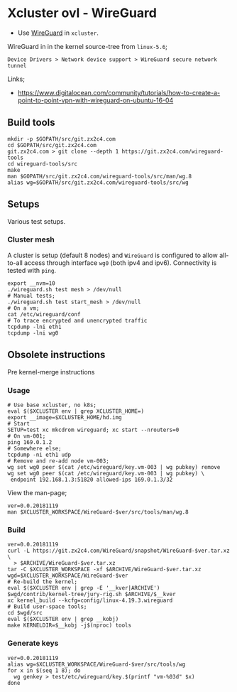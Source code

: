 # Xcluster ovl - WireGuard

* Use [WireGuard](https://www.wireguard.com/) in `xcluster`.

WireGuard in in the kernel source-tree from `linux-5.6`;

```
Device Drivers > Network device support > WireGuard secure network tunnel
```

Links;

* https://www.digitalocean.com/community/tutorials/how-to-create-a-point-to-point-vpn-with-wireguard-on-ubuntu-16-04

## Build tools

```
mkdir -p $GOPATH/src/git.zx2c4.com
cd $GOPATH/src/git.zx2c4.com
git.zx2c4.com > git clone --depth 1 https://git.zx2c4.com/wireguard-tools
cd wireguard-tools/src
make
man $GOPATH/src/git.zx2c4.com/wireguard-tools/src/man/wg.8
alias wg=$GOPATH/src/git.zx2c4.com/wireguard-tools/src/wg
```

## Setups

Various test setups.

### Cluster mesh

A cluster is setup (default 8 nodes) and `WireGuard` is configured to
allow all-to-all access through interface `wg0` (both ipv4 and
ipv6). Connectivity is tested with `ping`.

```
export __nvm=10
./wireguard.sh test mesh > /dev/null
# Manual tests;
./wireguard.sh test start_mesh > /dev/null
# On a vm;
cat /etc/wireguard/conf
# To trace encrypted and unencrypted traffic
tcpdump -lni eth1
tcpdump -lni wg0
```


## Obsolete instructions

Pre kernel-merge instructions

### Usage

```
# Use base xcluster, no k8s;
eval $($XCLUSTER env | grep XCLUSTER_HOME=)
export __image=$XCLUSTER_HOME/hd.img
# Start
SETUP=test xc mkcdrom wireguard; xc start --nrouters=0
# On vm-001;
ping 169.0.1.2
# Somewhere else;
tcpdump -ni eth1 udp
# Remove and re-add node vm-003;
wg set wg0 peer $(cat /etc/wireguard/key.vm-003 | wg pubkey) remove
wg set wg0 peer $(cat /etc/wireguard/key.vm-003 | wg pubkey) \
 endpoint 192.168.1.3:51820 allowed-ips 169.0.1.3/32
```

View the man-page;
```
ver=0.0.20181119
man $XCLUSTER_WORKSPACE/WireGuard-$ver/src/tools/man/wg.8
```

### Build

```
ver=0.0.20181119
curl -L https://git.zx2c4.com/WireGuard/snapshot/WireGuard-$ver.tar.xz \
  > $ARCHIVE/WireGuard-$ver.tar.xz
tar -C $XCLUSTER_WORKSPACE -xf $ARCHIVE/WireGuard-$ver.tar.xz
wgd=$XCLUSTER_WORKSPACE/WireGuard-$ver
# Re-build the kernel;
eval $($XCLUSTER env | grep -E '__kver|ARCHIVE')
$wgd/contrib/kernel-tree/jury-rig.sh $ARCHIVE/$__kver
xc kernel_build --kcfg=config/linux-4.19.3.wireguard
# Build user-space tools;
cd $wgd/src
eval $($XCLUSTER env | grep __kobj)
make KERNELDIR=$__kobj -j$(nproc) tools
```

### Generate keys

```
ver=0.0.20181119
alias wg=$XCLUSTER_WORKSPACE/WireGuard-$ver/src/tools/wg
for x in $(seq 1 8); do
  wg genkey > test/etc/wireguard/key.$(printf "vm-%03d" $x)
done
```
